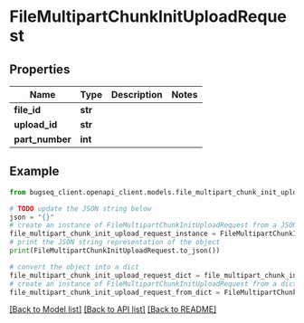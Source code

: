 # FileMultipartChunkInitUploadRequest


## Properties

Name | Type | Description | Notes
------------ | ------------- | ------------- | -------------
**file_id** | **str** |  | 
**upload_id** | **str** |  | 
**part_number** | **int** |  | 

## Example

```python
from bugseq_client.openapi_client.models.file_multipart_chunk_init_upload_request import FileMultipartChunkInitUploadRequest

# TODO update the JSON string below
json = "{}"
# create an instance of FileMultipartChunkInitUploadRequest from a JSON string
file_multipart_chunk_init_upload_request_instance = FileMultipartChunkInitUploadRequest.from_json(json)
# print the JSON string representation of the object
print(FileMultipartChunkInitUploadRequest.to_json())

# convert the object into a dict
file_multipart_chunk_init_upload_request_dict = file_multipart_chunk_init_upload_request_instance.to_dict()
# create an instance of FileMultipartChunkInitUploadRequest from a dict
file_multipart_chunk_init_upload_request_from_dict = FileMultipartChunkInitUploadRequest.from_dict(file_multipart_chunk_init_upload_request_dict)
```
[[Back to Model list]](../README.md#documentation-for-models) [[Back to API list]](../README.md#documentation-for-api-endpoints) [[Back to README]](../README.md)


